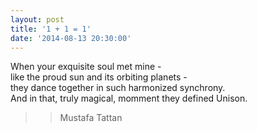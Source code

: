 ```yaml
---
layout: post
title: '1 + 1 = 1'
date: '2014-08-13 20:30:00'
---
```


When your exquisite soul met mine -  
like the proud sun and its orbiting planets -  
they dance together in such harmonized synchrony.  
And in that, truly magical, momment they defined Unison.  

>>Mustafa Tattan  
